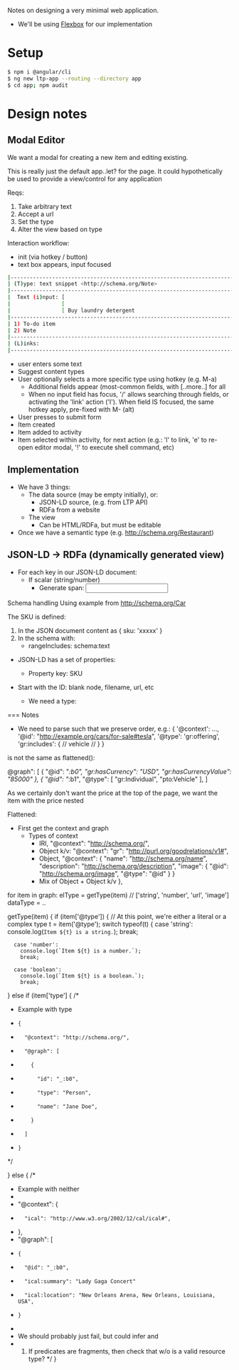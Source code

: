 Notes on designing a very minimal web application.

- We'll be using [Flexbox](https://developer.mozilla.org/en-US/docs/Web/CSS/CSS_Flexible_Box_Layout/Basic_Concepts_of_Flexbox) for our implementation

# Setup

```bash
$ npm i @angular/cli
$ ng new ltp-app --routing --directory app
$ cd app; npm audit
```


# Design notes

## Modal Editor

We want a modal for creating a new item and editing existing.

This is really just the default app..let? for the page. It could hypothetically
be used to provide a view/control for any application


Reqs:
1) Take arbitrary text
2) Accept a url
3) Set the type
4) Alter the view based on type

Interaction workflow:
- init (via hotkey / button)
- text box appears, input focused

```bash
|----------------------------------------------------------------------------|
| (T)ype: text snippet <http://schema.org/Note>                              |
|----------------------------------------------------------------------------|
|  Text (i)nput: [                                                         ] |
|                [                                                         ] |
|                [ Buy laundry detergent                                   ] |
|----------------------------------------------------------------------------|
| 1) To-do item                                                              |
| 2) Note                                                                    |
|----------------------------------------------------------------------------|
| (L)inks:                                                                   |
|----------------------------------------------------------------------------|
```
- user enters some text
- Suggest content types
- User optionally selects a more specific type using hotkey (e.g. M-a)
    - Additional fields appear (most-common fields, with [..more..] for all
    - When no input field has focus, '/' allows searching through fields, or
      activating the 'link' action ('l'). When field IS focused, the same
      hotkey apply, pre-fixed with M- (alt)
- User presses <enter> to submit form
- Item created
- Item added to activity
- Item selected within activity, for next action (e.g.: 'l' to link, 'e' to
  re-open editor modal, '!' to execute shell command, etc)

## Implementation

- We have 3 things:
    - The data source (may be empty initially), or:
        - JSON-LD source, (e.g. from LTP API)
        - RDFa from a website
    - The view
        - Can be HTML/RDFa, but must be editable
- Once we have a semantic type (e.g. http://schema.org/Restaurant)


## JSON-LD -> RDFa (dynamically generated view)

- For each key in our JSON-LD document:
    - If scalar (string/number)
        - Generate span: <span property="{{ key }}"><input type="text">

Schema handling
Using example from http://schema.org/Car

The SKU is defined:
1) In the JSON document content as { sku: 'xxxxx' }
2) In the schema with:
    - rangeIncludes: schema:text

- JSON-LD has a set of properties:
    - Property key: SKU

- Start with the ID: blank node, filename, url, etc
  - We need a type:


=== Notes

- We need to parse such that we preserve order, e.g.:
 { '@context': ...,
   '@id': "http://example.org/cars/for-sale#tesla",
   '@type': 'gr:offering',
   'gr:includes': { // vehicle // }
 }

is not the same as flattened():

 @graph": [
    { "@id": "_:b0", "gr:hasCurrency": "USD", "gr:hasCurrencyValue": "85000" },
    { "@id": "_:b1", "@type": [ "gr:Individual", "pto:Vehicle" ],
  ]

As we certainly don't want the price at the top of the page, we want the item with the price nested

Flattened:

  - First get the context and graph
    - Types of context
      - IRI,         "@context":  "http://schema.org/",
      - Object k/v:  "@context":  "gr":  "http://purl.org/goodrelations/v1#",
      - Object,      "@context":  {      "name": "http://schema.org/name",
                                         "description": "http://schema.org/description",
                                         "image": { "@id": "http://schema.org/image", "@type": "@id" } }
      - Mix of Object + Object k/v
    },



for item in graph:
  elType = getType(item) // ['string', 'number', 'url', 'image']
  dataType = ..


getType(item) {
  if (item['@type']) {
    // At this point, we're either a literal or a complex type
    t = item('@type');
    switch typeof(t) {
      case 'string':
        console.log(`Item ${t} is a string.`);
        break;
        
      case 'number':
        console.log(`Item ${t} is a number.`);
        break;
        
      case 'boolean':
        console.log(`Item ${t} is a boolean.`);
        break;
        
  } else if (item['type'] {
  /*
   * Example with type 
   *     {
   *       "@context": "http://schema.org/",
   *       "@graph": [
   *         {
   *           "id": "_:b0",
   *           "type": "Person",
   *           "name": "Jane Doe",
   *         }
   *       ]
   *     }
   */


  } else {
  /*
   * Example with neither
   *
   *  "@context": {
   *       "ical": "http://www.w3.org/2002/12/cal/ical#",
   *   },
   *   "@graph": [
   *     {
   *       "@id": "_:b0",
   *       "ical:summary": "Lady Gaga Concert"
   *       "ical:location": "New Orleans Arena, New Orleans, Louisiana, USA",
   *     }
   *
   * We should probably just fail, but could infer and
   *   1) If predicates are fragments, then check that w/o is a valid resource type?
   */
  }

